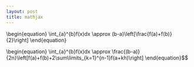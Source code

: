 ```yaml
---
layout: post
title: mathjax
---
```

\begin{equation}
\int_{a}^{b}f(x)dx \approx (b-a)\left[\frac{f(a)+f(b)}{2}\right]
\end{equation}

\begin{equation} 
\int_{a}^{b}f(x)dx \approx \frac{(b-a)}{2n}\left[f(a)+f(b)+2\sum\limits_{k=1}^{n-1}f(a+kh)\right]
\end{equation}$$